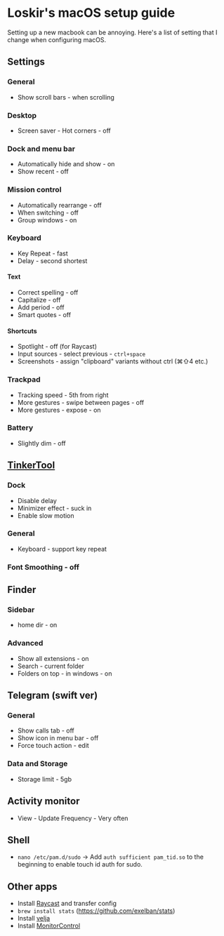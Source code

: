 # Loskir's macOS setup guide

Setting up a new macbook can be annoying. Here's a list of setting that I change when configuring macOS.

## Settings
### General
- Show scroll bars - when scrolling

### Desktop
- Screen saver - Hot corners - off

### Dock and menu bar
- Automatically hide and show - on
- Show recent - off

### Mission control
- Automatically rearrange - off
- When switching - off
- Group windows - on

### Keyboard
- Key Repeat - fast
- Delay - second shortest
#### Text
- Correct spelling - off
- Capitalize - off
- Add period - off
- Smart quotes - off
#### Shortcuts
- Spotlight - off (for Raycast)
- Input sources - select previous - `ctrl+space`
- Screenshots - assign "clipboard" variants without ctrl (⌘⇧4 etc.)

### Trackpad
- Tracking speed - 5th from right
- More gestures - swipe between pages - off
- More gestures - expose - on

### Battery
- Slightly dim - off

## [TinkerTool](http://www.bresink.com/osx/TinkerTool.html)
### Dock
- Disable delay
- Minimizer effect - suck in
- Enable slow motion

### General
- Keyboard - support key repeat

### Font Smoothing - off

## Finder
### Sidebar
- home dir - on
### Advanced
- Show all extensions - on
- Search - current folder
- Folders on top - in windows - on

## Telegram (swift ver)
### General
- Show calls tab - off
- Show icon in menu bar - off
- Force touch action - edit

### Data and Storage
- Storage limit - 5gb

## Activity monitor
- View - Update Frequency - Very often

## Shell
- `nano /etc/pam.d/sudo` -> Add `auth sufficient pam_tid.so` to the beginning to enable touch id auth for sudo.

## Other apps
- Install [Raycast](https://raycast.com) and transfer config
- `brew install stats` (https://github.com/exelban/stats)
- Install [velja](https://apps.apple.com/ru/app/velja/id1607635845?l=en&mt=12)
- Install [MonitorControl](https://github.com/MonitorControl/MonitorControl/releases)
